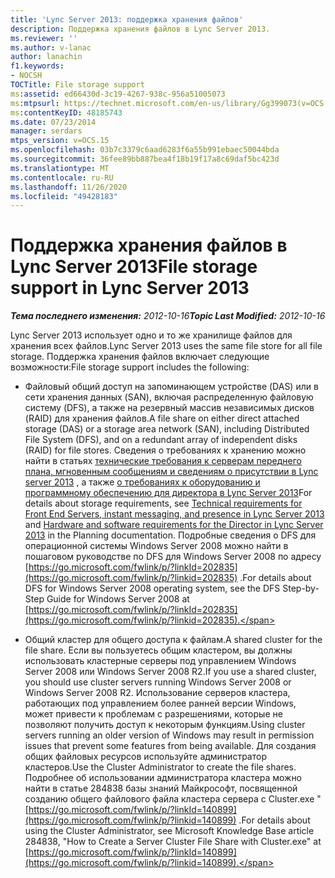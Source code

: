 ```yaml
---
title: 'Lync Server 2013: поддержка хранения файлов'
description: Поддержка хранения файлов в Lync Server 2013.
ms.reviewer: ''
ms.author: v-lanac
author: lanachin
f1.keywords:
- NOCSH
TOCTitle: File storage support
ms:assetid: ed66430d-3c19-4267-938c-956a51005073
ms:mtpsurl: https://technet.microsoft.com/en-us/library/Gg399073(v=OCS.15)
ms:contentKeyID: 48185743
ms.date: 07/23/2014
manager: serdars
mtps_version: v=OCS.15
ms.openlocfilehash: 03b7c3379c6aad6283f6a55b991ebaec50044bda
ms.sourcegitcommit: 36fee89bb887bea4f18b19f17a8c69daf5bc423d
ms.translationtype: MT
ms.contentlocale: ru-RU
ms.lasthandoff: 11/26/2020
ms.locfileid: "49428183"
---
```

# <a name="file-storage-support-in-lync-server-2013"></a><span data-ttu-id="4c25f-103">Поддержка хранения файлов в Lync Server 2013</span><span class="sxs-lookup"><span data-stu-id="4c25f-103">File storage support in Lync Server 2013</span></span>

<div data-xmlns="http://www.w3.org/1999/xhtml">

<div class="topic" data-xmlns="http://www.w3.org/1999/xhtml" data-msxsl="urn:schemas-microsoft-com:xslt" data-cs="https://msdn.microsoft.com/">

<div data-asp="https://msdn2.microsoft.com/asp">



</div>

<div id="mainSection">

<div id="mainBody"><span data-ttu-id="4c25f-104">

<span> </span></span><span class="sxs-lookup"><span data-stu-id="4c25f-104">

<span> </span></span></span>

<span data-ttu-id="4c25f-105">_**Тема последнего изменения:** 2012-10-16_</span><span class="sxs-lookup"><span data-stu-id="4c25f-105">_**Topic Last Modified:** 2012-10-16_</span></span>

<span data-ttu-id="4c25f-106">Lync Server 2013 использует одно и то же хранилище файлов для хранения всех файлов.</span><span class="sxs-lookup"><span data-stu-id="4c25f-106">Lync Server 2013 uses the same file store for all file storage.</span></span> <span data-ttu-id="4c25f-107">Поддержка хранения файлов включает следующие возможности:</span><span class="sxs-lookup"><span data-stu-id="4c25f-107">File storage support includes the following:</span></span>

  - <span data-ttu-id="4c25f-108">Файловый общий доступ на запоминающем устройстве (DAS) или в сети хранения данных (SAN), включая распределенную файловую систему (DFS), а также на резервный массив независимых дисков (RAID) для хранения файлов.</span><span class="sxs-lookup"><span data-stu-id="4c25f-108">A file share on either direct attached storage (DAS) or a storage area network (SAN), including Distributed File System (DFS), and on a redundant array of independent disks (RAID) for file stores.</span></span> <span data-ttu-id="4c25f-109">Сведения о требованиях к хранению можно найти в статьях [технические требования к серверам переднего плана, мгновенным сообщениям и сведениям о присутствии в Lync server 2013](lync-server-2013-technical-requirements-for-front-end-servers-instant-messaging-and-presence.md) , а также [о требованиях к оборудованию и программному обеспечению для директора в Lync Server 2013](lync-server-2013-hardware-and-software-requirements-for-the-director.md)</span><span class="sxs-lookup"><span data-stu-id="4c25f-109">For details about storage requirements, see [Technical requirements for Front End Servers, instant messaging, and presence in Lync Server 2013](lync-server-2013-technical-requirements-for-front-end-servers-instant-messaging-and-presence.md) and [Hardware and software requirements for the Director in Lync Server 2013](lync-server-2013-hardware-and-software-requirements-for-the-director.md) in the Planning documentation.</span></span> <span data-ttu-id="4c25f-110">Подробные сведения о DFS для операционной системы Windows Server 2008 можно найти в пошаговом руководстве по DFS для Windows Server 2008 по адресу [https://go.microsoft.com/fwlink/p/?linkId=202835](https://go.microsoft.com/fwlink/p/?linkid=202835) .</span><span class="sxs-lookup"><span data-stu-id="4c25f-110">For details about DFS for Windows Server 2008 operating system, see the DFS Step-by-Step Guide for Windows Server 2008 at [https://go.microsoft.com/fwlink/p/?linkId=202835](https://go.microsoft.com/fwlink/p/?linkid=202835).</span></span>

  - <span data-ttu-id="4c25f-111">Общий кластер для общего доступа к файлам.</span><span class="sxs-lookup"><span data-stu-id="4c25f-111">A shared cluster for the file share.</span></span> <span data-ttu-id="4c25f-112">Если вы пользуетесь общим кластером, вы должны использовать кластерные серверы под управлением Windows Server 2008 или Windows Server 2008 R2.</span><span class="sxs-lookup"><span data-stu-id="4c25f-112">If you use a shared cluster, you should use cluster servers running Windows Server 2008 or Windows Server 2008 R2.</span></span> <span data-ttu-id="4c25f-113">Использование серверов кластера, работающих под управлением более ранней версии Windows, может привести к проблемам с разрешениями, которые не позволяют получить доступ к некоторым функциям.</span><span class="sxs-lookup"><span data-stu-id="4c25f-113">Using cluster servers running an older version of Windows may result in permission issues that prevent some features from being available.</span></span> <span data-ttu-id="4c25f-114">Для создания общих файловых ресурсов используйте администратор кластеров.</span><span class="sxs-lookup"><span data-stu-id="4c25f-114">Use the Cluster Administrator to create the file shares.</span></span> <span data-ttu-id="4c25f-115">Подробнее об использовании администратора кластера можно найти в статье 284838 базы знаний Майкрософт, посвященной созданию общего файлового файла кластера сервера с Cluster.exe " [https://go.microsoft.com/fwlink/p/?linkId=140899](https://go.microsoft.com/fwlink/p/?linkid=140899) .</span><span class="sxs-lookup"><span data-stu-id="4c25f-115">For details about using the Cluster Administrator, see Microsoft Knowledge Base article 284838, "How to Create a Server Cluster File Share with Cluster.exe" at [https://go.microsoft.com/fwlink/p/?linkId=140899](https://go.microsoft.com/fwlink/p/?linkid=140899).</span></span>

<span data-ttu-id="4c25f-116"></div>

<span> </span>

</div>

</div>

</span><span class="sxs-lookup"><span data-stu-id="4c25f-116"></div>

<span> </span>

</div>

</div>

</span></span></div>

